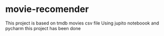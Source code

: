 # movie-recomender
This project is based on tmdb movies csv file
Using jupito noteboook and pycharm this project has been done
